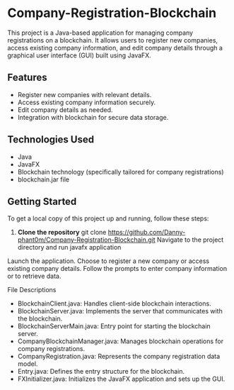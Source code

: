 # Company-Registration-Blockchain

This project is a Java-based application for managing company registrations on a blockchain. It allows users to register new companies, access existing company information, and edit company details through a graphical user interface (GUI) built using JavaFX.

## Features

- Register new companies with relevant details.
- Access existing company information securely.
- Edit company details as needed.
- Integration with blockchain for secure data storage.

## Technologies Used

- Java
- JavaFX
- Blockchain technology (specifically tailored for company registrations)
- blockchain.jar file

## Getting Started

To get a local copy of this project up and running, follow these steps:

1. **Clone the repository**
   git clone https://github.com/Danny-phant0m/Company-Registration-Blockchain.git
Navigate to the project directory and run javafx application

Launch the application.
Choose to register a new company or access existing company details.
Follow the prompts to enter company information or to retrieve data.

File Descriptions

- BlockchainClient.java: Handles client-side blockchain interactions.
- BlockchainServer.java: Implements the server that communicates with the blockchain.
- BlockchainServerMain.java: Entry point for starting the blockchain server.
- CompanyBlockchainManager.java: Manages blockchain operations for company registrations.
- CompanyRegistration.java: Represents the company registration data model.
- Entry.java: Defines the entry structure for the blockchain.
- FXInitializer.java: Initializes the JavaFX application and sets up the GUI.

